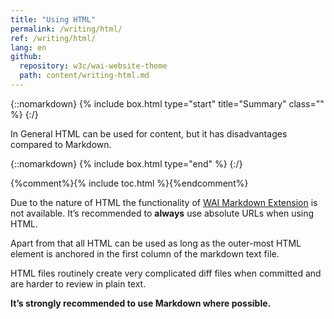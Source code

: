 ```yaml
---
title: "Using HTML"
permalink: /writing/html/
ref: /writing/html/
lang: en
github:
  repository: w3c/wai-website-theme
  path: content/writing-html.md
---
```


{::nomarkdown}
{% include box.html type="start" title="Summary" class="" %}
{:/}

In General HTML can be used for content, but it has disadvantages compared to Markdown.

{::nomarkdown}
{% include box.html type="end" %}
{:/}


{%comment%}{% include toc.html %}{%endcomment%}

Due to the nature of HTML the functionality of [WAI Markdown Extension](/writing/wai-markdown/) is not available. It’s recommended to **always** use absolute URLs when using HTML.

Apart from that all HTML can be used as long as the outer-most HTML element is anchored in the first column of the markdown text file.

HTML files routinely create very complicated diff files when committed and are harder to review in plain text.

**It’s strongly recommended to use Markdown where possible.**
